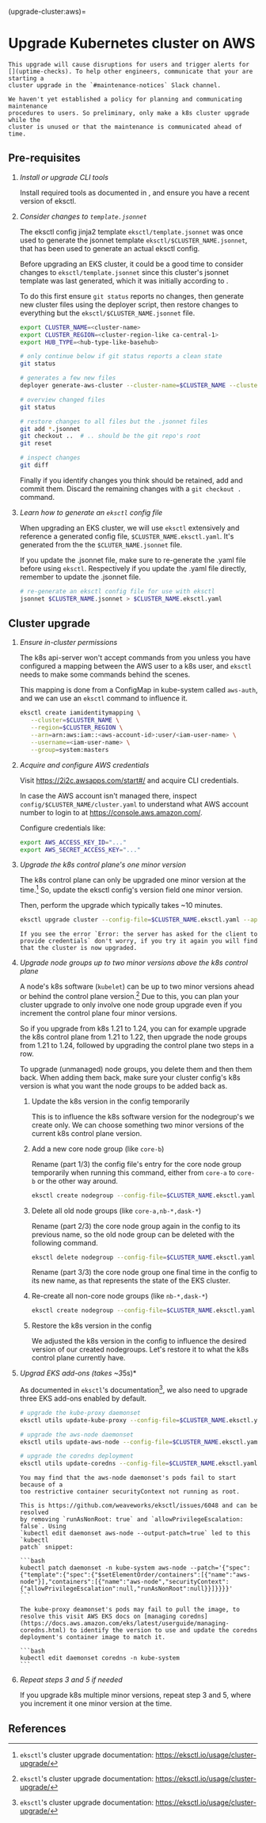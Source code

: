 (upgrade-cluster:aws)=

# Upgrade Kubernetes cluster on AWS

```{warning}
This upgrade will cause disruptions for users and trigger alerts for
[](uptime-checks). To help other engineers, communicate that your are starting a
cluster upgrade in the `#maintenance-notices` Slack channel.
```

```{warning}
We haven't yet established a policy for planning and communicating maintenance
procedures to users. So preliminary, only make a k8s cluster upgrade while the
cluster is unused or that the maintenance is communicated ahead of time.
```

## Pre-requisites

1. *Install or upgrade CLI tools*

   Install required tools as documented in [](new-cluster:aws-required-tools),
   and ensure you have a recent version of eksctl.

2. *Consider changes to `template.jsonnet`*

   The eksctl config jinja2 template `eksctl/template.jsonnet` was once used to
   generate the jsonnet template `eksctl/$CLUSTER_NAME.jsonnet`, that has been
   used to generate an actual eksctl config.

   Before upgrading an EKS cluster, it could be a good time to consider changes
   to `eksctl/template.jsonnet` since this cluster's jsonnet template was last
   generated, which it was initially according to
   [](new-cluster:aws:generate-cluster-files).

   To do this first ensure `git status` reports no changes, then generate new
   cluster files using the deployer script, then restore changes to everything
   but the `eksctl/$CLUSTER_NAME.jsonnet` file.

   ```bash
   export CLUSTER_NAME=<cluster-name>
   export CLUSTER_REGION=<cluster-region-like ca-central-1>
   export HUB_TYPE=<hub-type-like-basehub>
   ```

   ```bash
   # only continue below if git status reports a clean state
   git status

   # generates a few new files
   deployer generate-aws-cluster --cluster-name=$CLUSTER_NAME --cluster-region=$CLUSTER_REGION --hub-type=$HUB_TYPE

   # overview changed files
   git status

   # restore changes to all files but the .jsonnet files
   git add *.jsonnet
   git checkout ..  # .. should be the git repo's root
   git reset

   # inspect changes
   git diff
   ```

   Finally if you identify changes you think should be retained, add and commit
   them. Discard the remaining changes with a `git checkout .` command.

3. *Learn how to generate an `eksctl` config file*

   When upgrading an EKS cluster, we will use `eksctl` extensively and reference
   a generated config file, `$CLUSTER_NAME.eksctl.yaml`. It's generated from the
   the `$CLUTER_NAME.jsonnet` file.

   If you update the .jsonnet file, make sure to re-generate the .yaml file
   before using `eksctl`. Respectively if you update the .yaml file directly,
   remember to update the .jsonnet file.

   ```bash
   # re-generate an eksctl config file for use with eksctl
   jsonnet $CLUSTER_NAME.jsonnet > $CLUSTER_NAME.eksctl.yaml
   ```

## Cluster upgrade

1. *Ensure in-cluster permissions*

   The k8s api-server won't accept commands from you unless you have configured
   a mapping between the AWS user to a k8s user, and `eksctl` needs to make some
   commands behind the scenes.

   This mapping is done from a ConfigMap in kube-system called `aws-auth`, and
   we can use an `eksctl` command to influence it.

   ```bash
   eksctl create iamidentitymapping \
      --cluster=$CLUSTER_NAME \
      --region=$CLUSTER_REGION \
      --arn=arn:aws:iam::<aws-account-id>:user/<iam-user-name> \
      --username=<iam-user-name> \
      --group=system:masters
   ```

2. *Acquire and configure AWS credentials*

   Visit https://2i2c.awsapps.com/start#/ and acquire CLI credentials.

   In case the AWS account isn't managed there, inspect
   `config/$CLUSTER_NAME/cluster.yaml` to understand what AWS account number to
   login to at https://console.aws.amazon.com/.

   Configure credentials like:

   ```bash
   export AWS_ACCESS_KEY_ID="..."
   export AWS_SECRET_ACCESS_KEY="..."
   ```

3. *Upgrade the k8s control plane's one minor version*

   The k8s control plane can only be upgraded one minor version at the time.[^1]
   So, update the eksctl config's version field one minor version.

   Then, perform the upgrade which typically takes ~10 minutes.

   ```bash
   eksctl upgrade cluster --config-file=$CLUSTER_NAME.eksctl.yaml --approve
   ```

   ```{note}
   If you see the error `Error: the server has asked for the client to provide credentials` don't worry, if you try it again you will find that the cluster is now upgraded.
   ```

4. *Upgrade node groups up to two minor versions above the k8s control plane*

   A node's k8s software (`kubelet`) can be up to two minor versions ahead or
   behind the control plane version.[^1] Due to this, you can plan your cluster
   upgrade to only involve one node group upgrade even if you increment the
   control plane four minor versions.

   So if you upgrade from k8s 1.21 to 1.24, you can for example upgrade the k8s
   control plane from 1.21 to 1.22, then upgrade the node groups from 1.21 to
   1.24, followed by upgrading the control plane two steps in a row.

   To upgrade (unmanaged) node groups, you delete them and then them back. When
   adding them back, make sure your cluster config's k8s version is what you
   want the node groups to be added back as.

   1. Update the k8s version in the config temporarily

      This is to influence the k8s software version for the nodegroup's we
      create only. We can choose something two minor versions of the current k8s
      control plane version.

   2. Add a new core node group (like `core-b`)

      Rename (part 1/3) the config file's entry for the core node group
      temporarily when running this command, either from `core-a` to `core-b` or
      the other way around.

      ```bash
      eksctl create nodegroup --config-file=$CLUSTER_NAME.eksctl.yaml --include="core-b"
      ```

   3. Delete all old node groups (like `core-a,nb-*,dask-*`)

      Rename (part 2/3) the core node group again in the config to its previous
      name, so the old node group can be deleted with the following command.

      ```bash
      eksctl delete nodegroup --config-file=$CLUSTER_NAME.eksctl.yaml --include="core-a,nb-*,dask-*" --approve --drain=false
      ```

      Rename (part 3/3) the core node group one final time in the config to its
      new name, as that represents the state of the EKS cluster.

   4. Re-create all non-core node groups (like `nb-*,dask-*`)

      ```bash
      eksctl create nodegroup --config-file=$CLUSTER_NAME.eksctl.yaml --include="nb-*,dask-*"
      ```

   5. Restore the k8s version in the config

      We adjusted the k8s version in the config to influence the desired version
      of our created nodegroups. Let's restore it to what the k8s control plane
      currently have.

5. *Upgrad EKS add-ons (takes ~3*5s)*

   As documented in `eksctl`'s documentation[^1], we also need to upgrade three
   EKS add-ons enabled by default.

   ```bash
   # upgrade the kube-proxy daemonset
   eksctl utils update-kube-proxy --config-file=$CLUSTER_NAME.eksctl.yaml --approve

   # upgrade the aws-node daemonset
   eksctl utils update-aws-node --config-file=$CLUSTER_NAME.eksctl.yaml --approve

   # upgrade the coredns deployment
   eksctl utils update-coredns --config-file=$CLUSTER_NAME.eksctl.yaml --approve
   ```

   ````{note} Common failures
   You may find that the aws-node daemonset's pods fail to start because of a
   too restrictive container securityContext not running as root.

   This is https://github.com/weaveworks/eksctl/issues/6048 and can be resolved
   by removing `runAsNonRoot: true` and `allowPrivilegeEscalation: false`. Using
   `kubectl edit daemonset aws-node --output-patch=true` led to this `kubectl
   patch` snippet:

   ```bash
   kubectl patch daemonset -n kube-system aws-node --patch='{"spec":{"template":{"spec":{"$setElementOrder/containers":[{"name":"aws-node"}],"containers":[{"name":"aws-node","securityContext":{"allowPrivilegeEscalation":null,"runAsNonRoot":null}}]}}}}'
   ```

   The kube-proxy deamonset's pods may fail to pull the image, to resolve this visit AWS EKS docs on [managing coredns](https://docs.aws.amazon.com/eks/latest/userguide/managing-coredns.html) to identify the version to use and update the coredns deployment's container image to match it.

   ```bash
   kubectl edit daemonset coredns -n kube-system
   ```
   ````

6. *Repeat steps 3 and 5 if needed*

   If you upgrade k8s multiple minor versions, repeat step 3 and 5, where you
   increment it one minor version at the time.

## References

[^1]: `eksctl`'s cluster upgrade documentation: <https://eksctl.io/usage/cluster-upgrade/>
